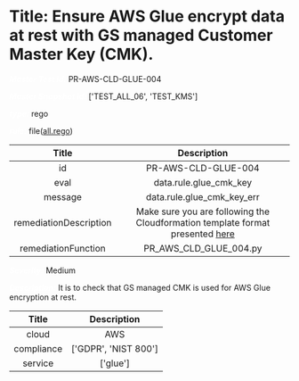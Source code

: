 



# Title: Ensure AWS Glue encrypt data at rest with GS managed Customer Master Key (CMK).


***<font color="white">Master Test Id:</font>*** PR-AWS-CLD-GLUE-004

***<font color="white">Master Snapshot Id:</font>*** ['TEST_ALL_06', 'TEST_KMS']

***<font color="white">type:</font>*** rego

***<font color="white">rule:</font>*** file([all.rego])  
  
  
  
  

|Title|Description|
| :---: | :---: |
|id|PR-AWS-CLD-GLUE-004|
|eval|data.rule.glue_cmk_key|
|message|data.rule.glue_cmk_key_err|
|remediationDescription|Make sure you are following the Cloudformation template format presented <a href='https://boto3.amazonaws.com/v1/documentation/api/latest/reference/services/glue.html#Glue.Client.get_security_configuration' target='_blank'>here</a>|
|remediationFunction|PR_AWS_CLD_GLUE_004.py|


***<font color="white">Severity:</font>*** Medium

***<font color="white">Description:</font>*** It is to check that GS managed CMK is used for AWS Glue encryption at rest.  
  
  

|Title|Description|
| :---: | :---: |
|cloud|AWS|
|compliance|['GDPR', 'NIST 800']|
|service|['glue']|



[all.rego]: https://github.com/prancer-io/prancer-compliance-test/tree/master/aws/cloud/all.rego
